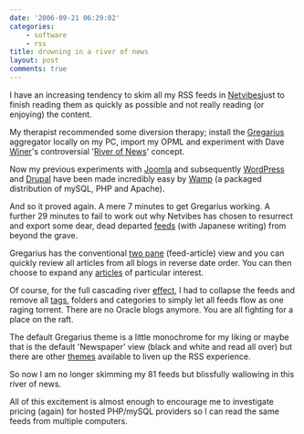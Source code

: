 ```yaml
---
date: '2006-09-21 06:29:02'
categories:
    - software
    - rss
title: drowning in a river of news
layout: post
comments: true
---
```

I have an increasing tendency to skim all my RSS feeds in
[Netvibes](http://www.nbrightside.com/blog/2006/05/25/good-vibes-from-netvibes/)just
to finish reading them as quickly as possible and not really reading (or
enjoying) the content.

My therapist recommended some diversion therapy; install the
[Gregarius](http://gregarius.net/) aggregator locally on my PC, import
my OPML and experiment with Dave
[Winer](http://scripting.wordpress.com/)'s controversial '[River of
News](http://www.reallysimplesyndication.com/riverOfNews)' concept.

Now my previous experiments with
[Joomla](http://www.nbrightside.com/blog/2006/01/31/finally-succumbed/)
and subsequently [WordPress](http://wordpress.org/) and
[Drupal](http://drupal.org/) have been made incredibly easy by
[Wamp](http://www.wampserver.com/en/) (a packaged distribution of mySQL,
PHP and Apache).

And so it proved again. A mere 7 minutes to get Gregarius working. A
further 29 minutes to fail to work out why Netvibes has chosen to
resurrect and export some dear, dead departed
[feeds](http://oracledoug.com/serendipity/) (with Japanese writing) from
beyond the grave.

Gregarius has the conventional [two
pane](http://flickr.com/photos/70276096@N00/249333422/in/photostream/)
(feed-article) view and you can quickly review all articles from all
blogs in reverse date order. You can then choose to expand any
[articles](http://flickr.com/photos/70276096@N00/249333418/in/photostream/)
of particular interest.

Of course, for the full cascading river
[effect](http://flickr.com/photos/70276096@N00/249333419/in/photostream/),
I had to collapse the feeds and remove all
[tags](http://www.nbrightside.com/blog/2006/03/02/tags-categories-and-labels/),
folders and categories to simply let all feeds flow as one raging
torrent. There are no Oracle blogs anymore. You are all fighting for a
place on the raft.

The default Gregarius theme is a little monochrome for my liking or
maybe that is the default 'Newspaper' view (black and white and read all
over) but there are other
[themes](http://flickr.com/photos/70276096@N00/249333421/in/photostream/)
available to liven up the RSS experience.

So now I am no longer skimming my 81 feeds but blissfully wallowing in
this river of news.

All of this excitement is almost enough to encourage me to investigate
pricing (again) for hosted PHP/mySQL providers so I can read the same
feeds from multiple computers.
